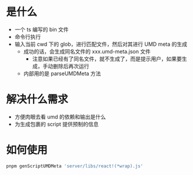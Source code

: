 # 是什么

- 一个 ts 编写的 bin 文件
- 命令行执行
- 输入当前 cwd 下的 glob，进行匹配文件，然后对其进行 UMD meta 的生成
    - 成功的话，会生成同名文件的 xxx.umd-meta.json 文件
        - 注意如果已经有了同名文件，就不生成了，而是提示用户，如果要生成，手动删除后再次运行
    - 内部用的是 parseUMDMeta 方法

# 解决什么需求

- 方便肉眼去看 umd 的依赖和输出是什么
- 为生成包裹的 script 提供预制的信息

# 如何使用

```bash
pnpm genScriptUMDMeta 'server/libs/react!(*wrap).js'
```